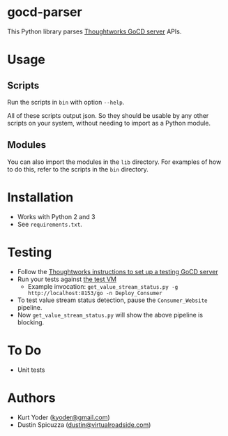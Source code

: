 gocd-parser
===========

This Python library parses [Thoughtworks GoCD server](http://www.go.cd)
APIs.

# Usage

## Scripts
Run the scripts in `bin` with option `--help`.

All of these scripts output json. So they should be usable by any other
scripts on your system, without needing to import as a Python module.

## Modules
You can also import the modules in the `lib` directory. For examples of
how to do this, refer to the scripts in the `bin` directory.

# Installation

* Works with Python 2 and 3
* See `requirements.txt`.

# Testing
* Follow the [Thoughtworks instructions to set up a testing GoCD server](http://www.go.cd/2014/09/09/Go-Sample-Virtualbox.html)
* Run your tests against [the test VM](http://localhost:8153/go)
    * Example invocation: `get_value_stream_status.py -g http://localhost:8153/go -n Deploy_Consumer`
* To test value stream status detection, pause the `Consumer_Website`
  pipeline.
* Now `get_value_stream_status.py` will show the above pipeline is
  blocking.

# To Do
* Unit tests

# Authors

* Kurt Yoder (kyoder@gmail.com)
* Dustin Spicuzza (dustin@virtualroadside.com)
